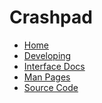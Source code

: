 <!--
Copyright 2016 The Crashpad Authors. All rights reserved.

Licensed under the Apache License, Version 2.0 (the "License");
you may not use this file except in compliance with the License.
You may obtain a copy of the License at

    http://www.apache.org/licenses/LICENSE-2.0

Unless required by applicable law or agreed to in writing, software
distributed under the License is distributed on an "AS IS" BASIS,
WITHOUT WARRANTIES OR CONDITIONS OF ANY KIND, either express or implied.
See the License for the specific language governing permissions and
limitations under the License.
-->

# Crashpad

 * [Home][home]
 * [Developing](/doc/developing.md)
 * [Interface Docs](https://crashpad.chromium.org/doxygen/)
 * [Man Pages](/doc/man.md)
 * [Source Code](https://chromium.googlesource.com/crashpad/crashpad/)

[home]: /README.md
